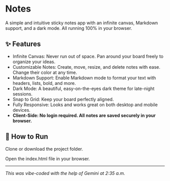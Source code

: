 # Notes
A simple and intuitive sticky notes app with an infinite canvas, Markdown support, and a dark mode. All running 100% in your browser.

## ✨ Features
- Infinite Canvas: Never run out of space. Pan around your board freely to organize your ideas.
- Customizable Notes: Create, move, resize, and delete notes with ease. Change their color at any time.
- Markdown Support: Enable Markdown mode to format your text with headers, lists, bold, and more.
- Dark Mode: A beautiful, easy-on-the-eyes dark theme for late-night sessions.
- Snap to Grid: Keep your board perfectly aligned.
- Fully Responsive: Looks and works great on both desktop and mobile devices.
- **Client-Side: No login required. All notes are saved securely in your browser.**

## 🚀 How to Run
Clone or download the project folder.

Open the index.html file in your browser.

---

_This was vibe-coded with the help of Gemini at 2:35 a.m._